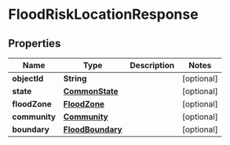 
# FloodRiskLocationResponse

## Properties
Name | Type | Description | Notes
------------ | ------------- | ------------- | -------------
**objectId** | **String** |  |  [optional]
**state** | [**CommonState**](CommonState.md) |  |  [optional]
**floodZone** | [**FloodZone**](FloodZone.md) |  |  [optional]
**community** | [**Community**](Community.md) |  |  [optional]
**boundary** | [**FloodBoundary**](FloodBoundary.md) |  |  [optional]



